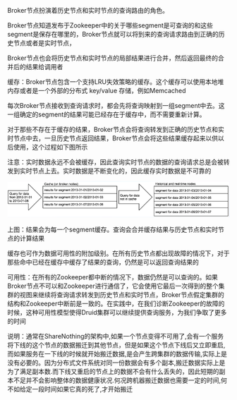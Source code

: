 Broker节点扮演着历史节点和实时节点的查询路由的角色。

Broker节点知道发布于Zookeeper中的关于哪些segment是可查询的和这些segment是保存在哪里的，Broker节点就可以将到来的查询请求路由到正确的历史节点或者是实时节点，

Broker节点也会将历史节点和实时节点的局部结果进行合并，然后返回最终的合并后的结果给调用者

缓存：Broker节点包含一个支持LRU失效策略的缓存。这个缓存可以使用本地堆内存或者是一个外部的分布式 key/value 存储，例如Memcached

每次Broker节点接收到查询请求时，都会先将查询映射到一组segment中去。这一组确定的segment的结果可能已经存在于缓存中，而不需要重新计算。

对于那些不存在于缓存的结果，Broker节点会将查询转发到正确的历史节点和实时节点中去，一旦历史节点返回结果，Broker节点会将这些结果缓存起来以供以后使用，这个过程如下图所示

注意：实时数据永远不会被缓存，因此查询实时节点的数据的查询请求总是会被转发到实时节点上去。实时数据是不断变化的，因此缓存实时数据是不可靠的

![](/assets/历史数据缓存.png)

上图：结果会为每一个segment缓存。查询会合并缓存结果与历史节点和实时节点的计算结果

缓存也可作为数据可用性的附加级别。在所有历史节点都出现故障的情况下，对于那些命中已经在缓存中缓存了结果的查询，仍然是可以返回查询结果的

可用性：在所有的Zookeeper都中断的情况下，数据仍然是可以查询的。如果Broker节点不可以和Zookeeper进行通信了，它会使用它最后一次得到的整个集群的视图来继续将查询请求转发到历史节点和实时节点，Broker节点假定集群的结构和Zookeeper中断前是一致的。在实践中，在我们诊断Zookeeper的故障的时候，这种可用性模型使得Druid集群可以继续提供查询服务，为我们争取了更多的时间

说明：通常在ShareNothing的架构中,如果一个节点变得不可用了,会有一个服务将下线的这个节点的数据搬迁到其他节点，但是如果这个节点下线后又立即重启,而如果服务在一下线的时候就开始搬迁数据,是会产生跨集群的数据传输,实际上是没有必要的。因为分布式文件系统对同一份数据会有多个副本,搬迁数据实际上是为了满足副本数.而下线又重启的节点上的数据不会有什么丢失的，因此短期的副本不足并不会影响整体的数据健康状况.何况跨机器搬迁数据也需要一定的时间,何不如给定一段时间如果它真的死了,才开始搬迁



